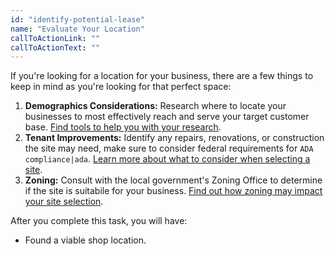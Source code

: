 ```yaml
---
id: "identify-potential-lease"
name: "Evaluate Your Location"
callToActionLink: ""
callToActionText: ""
---
```


If you're looking for a location for your business, there are a few things to keep in mind as you're looking for that perfect space:

1. **Demographics Considerations:** Research where to locate your businesses to most effectively reach and serve your target customer base. [Find tools to help you with your research](https://business.nj.gov/pages/additional-site-selection-research).
2. **Tenant Improvements:** Identify any repairs, renovations, or construction the site may need, make sure to consider federal requirements for `ADA compliance|ada`. [Learn more about what to consider when selecting a site](https://business.nj.gov/pages/additional-site-selection-research).
3. **Zoning:** Consult with the local government's Zoning Office to determine if the site is suitabile for your business. [Find out how zoning may impact your site selection](https://business.nj.gov/pages/choose-a-location).

After you complete this task, you will have:
- Found a viable shop location.
